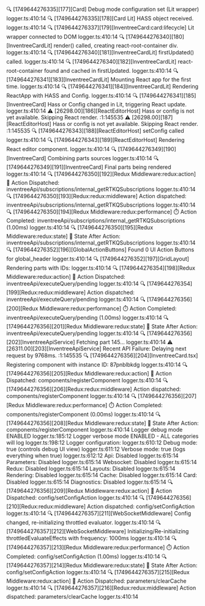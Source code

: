 🔍 [1749644276335][177][Card] Debug mode configuration set (Lit wrapper) logger.ts:410:14
🔍 [1749644276335][178][Card Lit] HASS object received. logger.ts:410:14
🔍 [1749644276337][179][InventreeCard:card:lifecycle] Lit wrapper connected to DOM logger.ts:410:14
🔍 [1749644276340][180][InventreeCardLit] render() called, creating react-root-container div. logger.ts:410:14
🔍 [1749644276340][181][InventreeCardLit] firstUpdated() called. logger.ts:410:14
🔍 [1749644276340][182][InventreeCardLit] react-root-container found and cached in firstUpdated. logger.ts:410:14
🔍 [1749644276341][183][InventreeCardLit] Mounting React app for the first time. logger.ts:410:14
🔍 [1749644276341][184][InventreeCardLit] Rendering ReactApp with HASS and Config. logger.ts:410:14
🔍 [1749644276341][185][InventreeCard] Hass or Config changed in Lit, triggering React update. logger.ts:410:14
⚠️ [26298.00][186][ReactEditorHost] Hass or config is not yet available. Skipping React render. <anonymous code>:1:145535
⚠️ [26298.00][187][ReactEditorHost] Hass or config is not yet available. Skipping React render. <anonymous code>:1:145535
🔍 [1749644276343][188][ReactEditorHost] setConfig called logger.ts:410:14
🔍 [1749644276343][189][ReactEditorHost] Rendering React editor component. logger.ts:410:14
🔍 [1749644276349][190][InventreeCard] Combining parts sources logger.ts:410:14
🔍 [1749644276349][191][InventreeCard] Final parts being rendered logger.ts:410:14
🔍 [1749644276350][192][Redux Middleware:redux:action] 🚀 Action Dispatched: inventreeApi/subscriptions/internal_getRTKQSubscriptions logger.ts:410:14
🔍 [1749644276350][193][Redux:redux:middleware] Action dispatched: inventreeApi/subscriptions/internal_getRTKQSubscriptions logger.ts:410:14
🔍 [1749644276350][194][Redux Middleware:redux:performance] ⏱️ Action Completed: inventreeApi/subscriptions/internal_getRTKQSubscriptions (1.00ms) logger.ts:410:14
🔍 [1749644276350][195][Redux Middleware:redux:state] 🔄 State After Action: inventreeApi/subscriptions/internal_getRTKQSubscriptions logger.ts:410:14
🔍 [1749644276352][196][GlobalActionButtons] Found 0 UI Action Buttons for global_header logger.ts:410:14
🔍 [1749644276352][197][GridLayout] Rendering parts with IDs: logger.ts:410:14
🔍 [1749644276354][198][Redux Middleware:redux:action] 🚀 Action Dispatched: inventreeApi/executeQuery/pending logger.ts:410:14
🔍 [1749644276354][199][Redux:redux:middleware] Action dispatched: inventreeApi/executeQuery/pending logger.ts:410:14
🔍 [1749644276356][200][Redux Middleware:redux:performance] ⏱️ Action Completed: inventreeApi/executeQuery/pending (1.00ms) logger.ts:410:14
🔍 [1749644276356][201][Redux Middleware:redux:state] 🔄 State After Action: inventreeApi/executeQuery/pending logger.ts:410:14
🔍 [1749644276356][202][InventreeApiService] Fetching part 145... logger.ts:410:14
⚠️ [26311.00][203][InventreeApiService] Recent API Failure: Delaying next request by 9768ms. <anonymous code>:1:145535
🔍 [1749644276356][204][InventreeCard.tsx] Registering component with instance ID: 87pnblbkdg logger.ts:410:14
🔍 [1749644276356][205][Redux Middleware:redux:action] 🚀 Action Dispatched: components/registerComponent logger.ts:410:14
🔍 [1749644276356][206][Redux:redux:middleware] Action dispatched: components/registerComponent logger.ts:410:14
🔍 [1749644276356][207][Redux Middleware:redux:performance] ⏱️ Action Completed: components/registerComponent (0.00ms) logger.ts:410:14
🔍 [1749644276356][208][Redux Middleware:redux:state] 🔄 State After Action: components/registerComponent logger.ts:410:14
Logger debug mode ENABLED logger.ts:185:12
Logger verbose mode ENABLED - ALL categories will log logger.ts:198:12
Logger configuration: logger.ts:610:12
      Debug mode: true (controls debug UI view) logger.ts:611:12
      Verbose mode: true (logs everything when true) logger.ts:612:12
      Api: Disabled logger.ts:615:14
      Parameters: Disabled logger.ts:615:14
      Websocket: Disabled logger.ts:615:14
      Redux: Disabled logger.ts:615:14
      Layouts: Disabled logger.ts:615:14
      Rendering: Disabled logger.ts:615:14
      Cache: Disabled logger.ts:615:14
      Card: Disabled logger.ts:615:14
      Diagnostics: Disabled logger.ts:615:14
🔍 [1749644276356][209][Redux Middleware:redux:action] 🚀 Action Dispatched: config/setConfigAction logger.ts:410:14
🔍 [1749644276356][210][Redux:redux:middleware] Action dispatched: config/setConfigAction logger.ts:410:14
🔍 [1749644276357][211][WebSocketMiddleware] Config changed, re-initializing throttled evaluator. logger.ts:410:14
🔍 [1749644276357][212][WebSocketMiddleware] Initializing/Re-initializing throttledEvaluateEffects with frequency: 1000ms logger.ts:410:14
🔍 [1749644276357][213][Redux Middleware:redux:performance] ⏱️ Action Completed: config/setConfigAction (1.00ms) logger.ts:410:14
🔍 [1749644276357][214][Redux Middleware:redux:state] 🔄 State After Action: config/setConfigAction logger.ts:410:14
🔍 [1749644276357][215][Redux Middleware:redux:action] 🚀 Action Dispatched: parameters/clearCache logger.ts:410:14
🔍 [1749644276357][216][Redux:redux:middleware] Action dispatched: parameters/clearCache logger.ts:410:14
